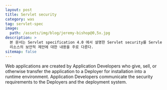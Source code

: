 ```yaml
---
layout: post
title: Servlet security
category: was
tag: servlet-spec
image: 
  path: /assets/img/blog/jeremy-bishop@0,5x.jpg
description: >
  본 문서는 Servlet specification 4.0 에서 설명한 Servlet security를 Servlet containter 구현 관점에서 해석 했다. 인증과 권한 그리고 웹
  리소스의 보안적 제안에 대한 내용을 주로 다룬다. 
sitemap: false
---
```


Web applications are created by Application Developers who give, sell, or otherwise transfer the application to a 
Deployer for installation into a runtime environment. Application Developers communicate the security requirements to 
the Deployers and the deployment system. 

<script src="https://utteranc.es/client.js"
        repo="jchong-dalcomlab/jchong-dalcomlab.github.io"
        issue-term="title"
        theme="github-light"
        crossorigin="anonymous"
        async>
</script>

